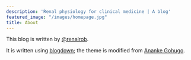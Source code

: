 ```yaml
---
description: 'Renal physiology for clinical medicine | A blog'
featured_image: "/images/homepage.jpg"
title: About
---
```


This blog is written by [@renalrob](https://twitter.com/renalrob).  

It is written using [blogdown](https://bookdown.org/yihui/blogdown/); the theme is modified from [Ananke Gohugo](https://themes.gohugo.io/gohugo-theme-ananke/).  